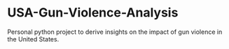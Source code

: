 # USA-Gun-Violence-Analysis
Personal python project to derive insights on the impact of gun violence in the United States.

